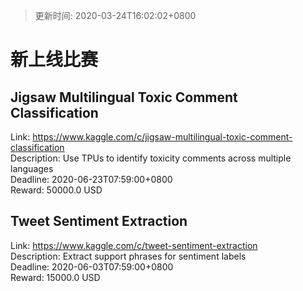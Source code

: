 > 更新时间: 2020-03-24T16:02:02+0800 

# 新上线比赛


## Jigsaw Multilingual Toxic Comment Classification
Link: https://www.kaggle.com/c/jigsaw-multilingual-toxic-comment-classification  
Description: Use TPUs to identify toxicity comments across multiple languages  
Deadline: 2020-06-23T07:59:00+0800  
Reward: 50000.0 USD  

## Tweet Sentiment Extraction
Link: https://www.kaggle.com/c/tweet-sentiment-extraction  
Description: Extract support phrases for sentiment labels  
Deadline: 2020-06-03T07:59:00+0800  
Reward: 15000.0 USD  

